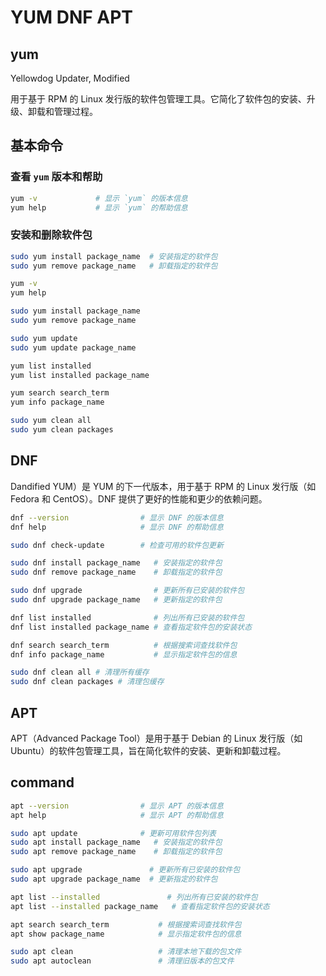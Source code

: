 # YUM DNF APT

## yum

Yellowdog Updater, Modified

用于基于 RPM 的 Linux 发行版的软件包管理工具。它简化了软件包的安装、升级、卸载和管理过程。

## 基本命令

### 查看 `yum` 版本和帮助

```bash
yum -v             # 显示 `yum` 的版本信息
yum help           # 显示 `yum` 的帮助信息
```

### 安装和删除软件包

```bash
sudo yum install package_name  # 安装指定的软件包
sudo yum remove package_name   # 卸载指定的软件包
```

```bash
yum -v
yum help

sudo yum install package_name
sudo yum remove package_name

sudo yum update
sudo yum update package_name

yum list installed
yum list installed package_name

yum search search_term
yum info package_name

sudo yum clean all
sudo yum clean packages
```

## DNF

Dandified YUM）是 YUM 的下一代版本，用于基于 RPM 的 Linux 发行版（如 Fedora 和 CentOS）。DNF 提供了更好的性能和更少的依赖问题。

```bash
dnf --version                # 显示 DNF 的版本信息
dnf help                     # 显示 DNF 的帮助信息

sudo dnf check-update        # 检查可用的软件包更新

sudo dnf install package_name   # 安装指定的软件包
sudo dnf remove package_name    # 卸载指定的软件包

sudo dnf upgrade                # 更新所有已安装的软件包
sudo dnf upgrade package_name   # 更新指定的软件包

dnf list installed              # 列出所有已安装的软件包
dnf list installed package_name # 查看指定软件包的安装状态

dnf search search_term          # 根据搜索词查找软件包
dnf info package_name           # 显示指定软件包的信息

sudo dnf clean all # 清理所有缓存
sudo dnf clean packages # 清理包缓存
```

## APT

APT（Advanced Package Tool）是用于基于 Debian 的 Linux 发行版（如 Ubuntu）的软件包管理工具，旨在简化软件的安装、更新和卸载过程。

## command

```bash
apt --version                # 显示 APT 的版本信息
apt help                     # 显示 APT 的帮助信息

sudo apt update              # 更新可用软件包列表
sudo apt install package_name   # 安装指定的软件包
sudo apt remove package_name    # 卸载指定的软件包

sudo apt upgrade               # 更新所有已安装的软件包
sudo apt upgrade package_name  # 更新指定的软件包

apt list --installed               # 列出所有已安装的软件包
apt list --installed package_name   # 查看指定软件包的安装状态

apt search search_term           # 根据搜索词查找软件包
apt show package_name            # 显示指定软件包的信息

sudo apt clean                   # 清理本地下载的包文件
sudo apt autoclean               # 清理旧版本的包文件
```
